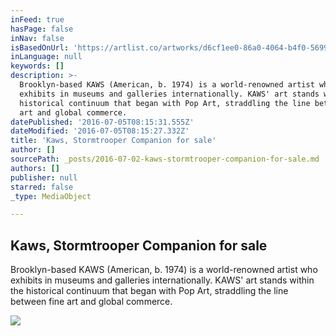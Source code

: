 ```yaml
---
inFeed: true
hasPage: false
inNav: false
isBasedOnUrl: 'https://artlist.co/artworks/d6cf1ee0-86a0-4064-b4f0-56996fcb31b8'
inLanguage: null
keywords: []
description: >-
  Brooklyn-based KAWS (American, b. 1974) is a world-renowned artist who
  exhibits in museums and galleries internationally. KAWS' art stands within the
  historical continuum that began with Pop Art, straddling the line between fine
  art and global commerce.
datePublished: '2016-07-05T08:15:31.555Z'
dateModified: '2016-07-05T08:15:27.332Z'
title: 'Kaws, Stormtrooper Companion for sale'
author: []
sourcePath: _posts/2016-07-02-kaws-stormtrooper-companion-for-sale.md
authors: []
publisher: null
starred: false
_type: MediaObject

---
```

<article style=""><h1>Kaws, Stormtrooper Companion for sale</h1><p>Brooklyn-based KAWS (American, b. 1974) is a world-renowned artist who exhibits in museums and galleries internationally. KAWS' art stands within the historical continuum that began with Pop Art, straddling the line between fine art and global commerce.</p><img src="https://www.filepicker.io/api/file/zjLR2ifETBaCPnbyfSQa" /></article>